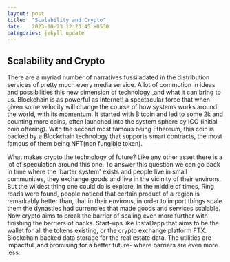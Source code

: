 ```yaml
---
layout: post
title:  "Scalability and Crypto"
date:   2023-10-23 12:23:45 +0530
categories: jekyll update
---
```

## Scalability and Crypto

There are a myriad number of narratives fussiladated in the distribution services of pretty much every media service. A lot of commotion in ideas and possibilities this new dimension of technology ,and what it can bring to us. Blockchain is as powerful as Internet! a spectacular force that when given some velocity will change the course of how systems works around the world, with its momentum. It started with Bitcoin and led to some 2k and counting more coins, often launched into the system sphere by ICO (initial coin offering). With the second most famous being Ethereum, this coin is backed by a Blockchain technology that supports smart contracts, the most famous of them being NFT(non fungible token).

What makes crypto the technology of future? Like any other asset there is a lot of speculation around this one. To answer this question we can go back in time where the 'barter system' exists and people live in small communities, they exchange goods and live in the vicinity of their environs. But the wildest thing one could do is explore.  In the middle of times, Ring roads were found, people noticed that certain product of a region is remarkably better than, that in their environs, in order to import things scale them the dynasties had currencies that made goods and services scalable.  Now crypto aims to break the barrier of scaling even more further with finishing the barriers of banks.  Start-ups like InstaDapp that aims to be the wallet for all the tokens existing, or the crypto exchange platform FTX. Blockchain backed data storage for the real estate data. The utilities are impactful ,and promising for a better future- where barriers are even more less.
